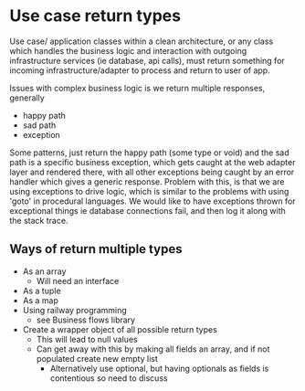 # Use case return types

Use case/ application classes within a clean architecture, or any class which handles the business logic and interaction with outgoing infrastructure services (ie database, api calls), must return something for incoming infrastructure/adapter to process and return to user of app.

Issues with complex business logic is we return multiple responses, generally
- happy path
- sad path
- exception

Some patterns, just return the happy path (some type or void) and the sad path is a specific business exception, which gets caught at the web adapter layer and rendered there, with all other exceptions being caught by an error handler which gives a generic response.  Problem with this, is that we are using exceptions to drive logic, which is similar to the problems with using 'goto' in procedural languages. We would like to have exceptions thrown for exceptional things ie database connections fail, and then log it along with the stack trace.

## Ways of return multiple types

- As an array
  - Will need an interface
- As a tuple
- As a map
- Using railway programming
  - see Business flows library
- Create a wrapper object of all possible return types
  - This will lead to null values
  - Can get away with this by making all fields an array, and if not populated create new empty list
    - Alternatively use optional, but having optionals as fields is contentious so need to discuss

